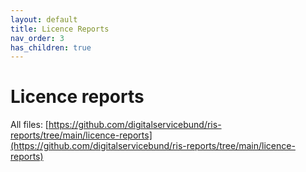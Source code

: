 ```yaml
---
layout: default
title: Licence Reports
nav_order: 3
has_children: true
---
```


# Licence reports
All files: [https://github.com/digitalservicebund/ris-reports/tree/main/licence-reports](https://github.com/digitalservicebund/ris-reports/tree/main/licence-reports)
